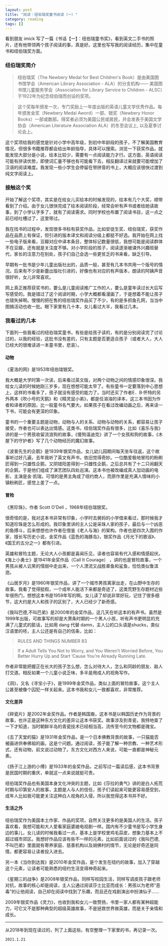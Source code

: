 ```yaml
---
layout: post
title: "阅读｜纽伯瑞奖童书阅读（一）"
category: reading
tags: []
---
```


看到朋友 imick 写了一篇《书话【一】：纽伯瑞童书奖》，看到英文二手书的照片，还有他带领两个孩子阅读的事，真是好。这里也写写我的阅读经历，集中在童书和纽伯瑞奖方面。

### 纽伯瑞奖简介

> 纽伯瑞奖（The Newbery Medal for Best Children's Book）是由美国图书馆学会（American Library Association - ALA）的分支机构—— 美国图书馆儿童服务学会（Association for Library Service to Children - ALSC）于1922年为纪念纽伯瑞而创设的奖项。

> 这个奖每年颁发一次，专门奖励上一年度出版的英语儿童文学优秀作品。每年颁发金奖（Newbery Medal Aword）一部、银奖（Newbery Honor Books）一部或数部。得奖者必须为美国公民或居民，并会发表于美国文学协会（American Literature Association ALA）的冬至会议上, 以及夏季讨论会上。

这个奖项给我的感觉是针对小学中高年级，到初中年龄段的孩子，不了解美国教育情况，但很多书籍推荐都会给出年龄指导，具体可以搜索。浏览一下获奖作品，就能发现大部分是小说，绘本比较少，需要有一点阅读能力才行。这方面，英语阅读可能有拼读优势，即使词汇量不够也有可能看下去，相反翻译过来就要可能增加了汉语的阅读难度。我发现一些小学生会停留在带拼音的书上，大概应该很快过渡到纯文字阅读上。

### 接触这个奖

开始了解这个奖项，其实是在给女儿买绘本的时候发现的，绘本有几个大奖，顺带看到了介绍。由于女儿很快完成了绘本阅读阶段，经常会听有声书或者给她读故事，到了小学认字多了，就有了阅读需求。同时学校也布置了阅读书目，这一点之前已经吐槽过了，这里带过。

我在找书的过程中，发现很多书标有获奖作品，比如安徒生奖、纽伯瑞奖，获奖作品在品质上有保证，但引进的版本译文和阅读分级上都挺不好选。我开始在网上找一些电子版来看，豆瓣对应中译本条目，整体标记数量很低，我想可能是阅读群体不在豆瓣，还有就是关注度不够。对小学阶段的孩子，阅读逐渐被课外兴趣班替代，家长的注意力在别处，孩子们自己会选一些更贫乏的书来看，缺乏引导。

早期有一批书是少年儿童出版社出的，品质一般，甚至有几本书共用一个版号的情况。后来有不少是新蕾出版社引进的，好像也有对应的有声版本，朗读的阿姨声音很好听，女儿非常喜欢。

网上真正推荐获奖书的，要么是儿童阅读推广工作的人，要么是童年读过长大后写写感受的。我是错过了这个阅读时期，小学大概都看漫画了，于是想着不能让孩子也错失掉啊。慢慢的把在售的纽伯瑞奖作品买了不少，有的是多抓鱼孔网，当当中图搞活动也收一批。眼下家里有几十本，女儿看过大半，我看过几本。

### 我看过的几本

下面列一些我看过的纽伯瑞奖童书，有些是给孩子读的，有的是分别阅读完了讨论过的，以我的经验，这批书没有差的，只有主题是否更适合孩子（或者大人，大人已经大的很难读进一本童书里，悲哀）。

#### 动物

《夏洛的网》是1953年纽伯瑞银奖。

我大概是大学时第一次读，后来看过英文版，对两个动物之间的情感印象很深。我给女儿读的时候她刚三岁多，现在想想可能太早了。有些童书一定要落到中心思想上，这样的书看多了，孩子就没有感受的能力了。当时还买了作者E．B·怀特的另外两本《吹小号的天鹅》和《精灵鼠小弟》，都是任溶溶的译本，这三本书因为作者和译者的原因，比一般童书名气要大。如果孩子在看过改编动画之后，再来读一下书，可能会有更深的印象。

童书的一个重要主题是动物，动物与人的关系、动物与动物的关系，都容易让孩子接受，作者也可以表达出情感。这类书，纽伯瑞奖作品有很多，比如《喜乐与我》讲的是一个男孩收留流浪狗的故事，《傻狗温迪克》讲了一个女孩和狗的故事，《木屋下的守护者》写了几个动物经历的魔幻故事。

《波普先生的企鹅》是1939年银奖作品，女儿幼儿园期间每天坐车往返，这个故事听过好几遍，去年我听了英文有声书，依旧觉得奇妙。一位酷爱极地冒险的粉刷匠得到一只雄性企鹅，又阴错阳差得到一只雌性企鹅，之后总共有了十二只闹翻天的企鹅，于是他们组成了演艺团队四处巡演。这本书也被改编成真人加动画的电影，主演是金·凯瑞，可惜的是男主角成了纽约商人，而原作里是充满人情味的小镇粉刷匠，感觉上差了一点。

#### 冒险

《黑珍珠》，作者 Scott O'Dell ，1968年纽伯瑞银奖。

很奇怪的是，我对这本书非常有印象，小学时去舅妈的小学借来看过，那时候我才知道珍珠是怎么形成的。我印象里讲的主人公是采珠人家的孩子，最后与一个凶恶的鱼搏斗，后来想想也许作者在借鉴《老人与海》的架构。作者也是四次入围的作家，擅长写历史小说，金奖作品《蓝色的海豚岛》，银奖作品《月光下的歌谣》、《国王的五分之一》都有引进。

英雄和冒险主题，无论大人小孩都是喜闻乐见，读者也容易有代入感和情感起伏。《海上小勇士》是1941年金奖作品（Call It Courage） ，讲的也是冒险故事，一个男孩从被人讥笑的懦弱中走出来，一个人漂流又战胜章鱼和鲨鱼，恰恰类似鲁滨逊。

《山居岁月》是1960年银奖作品，讲了一个城市男孩离家出走，在山野中生存的故事。我看了觉得挺假，一个成年人能活下来都是奇迹了，这类荒野生存题材近些年很热门，想想这本书是1959年写的啊。女儿读了却说非常好玩，记住了很多细节，这大约是大人和孩子的区别了，大人已经少了新奇感。

《我叫巴德,不叫巴弟》是2000年的金奖作品，这几天在听这本的有声书。虽然是1999年出版，可故事写的却是大萧条时期的一个黑人小孩，听有声书更明显的充满了儿童式的脏话，比如用 dang 代替 damn，主人公的口头语是shucks，类似汉语里的呸，主人公还是有自己的信条，比如：

> RULES AND THINGS NUMBER 83

> If a Adult Tells You Not to Worry, and You Weren’t Worried Before, You Better Hurry Up and Start ’Cause You’re  Already Running Late.

作者非常能把握正在长大的孩子怎么想，怎么对待大人，怎么和同龄的朋友、敌人打交道。相反如果一个儿童小说乏味，多半是用成人的视角写作。

《洞》，又名《寻宝小子》，是1999年金奖作品，类似上面的冒险故事，这个主人公甚至被像个囚犯一样关起来。这本书我和女儿一致都喜欢，非常推荐。

#### 文化差异

《碎瓷片》是2002年金奖作品。作者是韩国裔，这本书是以韩国历史作为背景的故事，也许正是这种东方文化的差异让这本书获奖。故事涉及到青瓷，我特地查了一下才知道，当时朝鲜半岛的青瓷技术已经相当高，流传至今的文物都是瑰宝。

《去了天堂的猫》是1931年金奖作品，是一个日本佛教背景的故事，一只猫能否被画进供奉佛祖的画，这是个问题。通过阅读，孩子能了解一种宗教、一种艺术形式，还有动物，前文说过动物了。东方文化对西方人来说，可能一直都是神秘元素。

《扬子江上游的小傅》是1933年的金奖作品，之前写过一篇读后感，这本书背景是民国时期的重庆，单就这一点来说就挺可贵。

纽伯瑞奖作品也有美国本身文化冲突的主题，比如《莎拉的勇气》讲的是白人拓荒时期与印第安人的故事，主题是人与人的信任，孩子们读起来可能更容易感受到，成年人比如我可能更关注这种白人视角的入侵，所以我觉得这本书并不好。

#### 生活之外

纽伯瑞奖作为美国本土作家、作品的奖项，自然关注更多的是美国人的生活。孩子喜欢看，我想可能和大人爱看家庭婆媳电视剧一样。国内有不少童书是写小学生身边的事儿，女儿读的时候我看过一点，基本上是学校里鸡毛蒜皮，想象力基本上不超过城市郊区。我想好作品应该有些不一样的元素，比如前面说过的《我叫巴德,不叫巴弟》里面就有寄养家庭、慈善机构以及胡佛村的情节，无论是好奇还是同情，都更容易让读者投入进去。

另一本《当你到达我》是2010年金奖作品，是个发生在纽约的故事，加入了穿越这个元素，让读者可能熟悉的纽约生活变得神奇起来。

《星期三的战争》是2008年银奖作品，同样写校园生活，同样写调皮孩子跟老师对抗，故事的核心却是阅读，主人公通过阅读莎士比亚而成长：男孩以为老师“恶毒”的让他阅读，自己却在阅读中找到了乐趣，而且还在戏剧演出中扮演仙子……

2009年银奖作品《灵力》，也收到我和女儿一致赞扬，书里一家人都有某种超能力，可它又不是那种典型的超级英雄故事，不是拯救世界做英雄，而是关于亲情和成长。

---

从2018年到现在读过的，列了上面这些。有空整理一下家里的书，再记录一次。

`2021.1.21`
